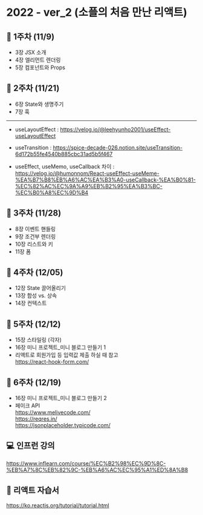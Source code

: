 # 2022 - ver_2 (소플의 처음 만난 리액트)

## 📢 1주차 (11/9)
- 3장 JSX 소개
- 4장 엘리먼트 렌더링
- 5장 컴포넌트와 Props

## 📢 2주차 (11/21)

- 6장 State와 생명주기
- 7장 훅
--------------------------------
* useLayoutEffect :
https://velog.io/@leehyunho2001/useEffect-useLayoutEffect

* useTransition : 
https://spice-decade-026.notion.site/useTransition-6d172b55fe4540b885cbc31ad5b5f467

* useEffect, useMemo, useCallback 차이 : 
https://velog.io/@humonnom/React-useEffect-useMeme-%EA%B7%B8%EB%A6%AC%EA%B3%A0-useCallback-%EA%B0%81-%EC%82%AC%EC%9A%A9%EB%B2%95%EA%B3%BC-%EC%B0%A8%EC%9D%B4

## 📢 3주차 (11/28)

- 8장 이벤트 핸들링
- 9장 조건부 렌더링
- 10장 리스트와 키
- 11장 폼

## 📢 4주차 (12/05)
- 12장 State 끌어올리기
- 13장 합성 vs. 상속
- 14장 컨텍스트

## 📢 5주차 (12/12)
- 15장 스타일링 (각자)
- 16장 미니 프로젝트\_미니 블로그 만들기 1 
- 리액트로 회원가입 등 입력값 제출 하실 때 참고 <br>
https://react-hook-form.com/

## 📢 6주차 (12/19)
- 16장 미니 프로젝트\_미니 블로그 만들기 2
- 페이크 API <br>
https://www.melivecode.com/<br>
https://reqres.in/<br>
https://jsonplaceholder.typicode.com/<br>



## 💻 인프런 강의

https://www.inflearn.com/course/%EC%B2%98%EC%9D%8C-%EB%A7%8C%EB%82%9C-%EB%A6%AC%EC%95%A1%ED%8A%B8

## 📖 리액트 자습서

https://ko.reactjs.org/tutorial/tutorial.html
